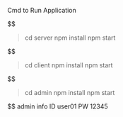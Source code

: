 Cmd to Run Application 

$$$$$$$$$$
> cd server
> npm install
> npm start

$$$$$$$$$$

> cd client
> npm install
> npm start

$$$$$$$$$$

> cd admin
> npm install
> npm start

$$$$$$$$$$
admin info
ID user01
PW 12345
